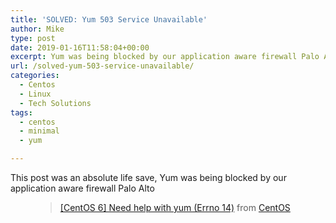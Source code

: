 ```yaml
---
title: 'SOLVED: Yum 503 Service Unavailable'
author: Mike
type: post
date: 2019-01-16T11:58:04+00:00
excerpt: Yum was being blocked by our application aware firewall Palo Alto
url: /solved-yum-503-service-unavailable/
categories:
  - Centos
  - Linux
  - Tech Solutions
tags:
  - centos
  - minimal
  - yum

---
```

This post was an absolute life save, Yum was being blocked by our application aware firewall Palo Alto<figure class="wp-block-embed-reddit wp-block-embed is-type-rich is-provider-reddit">

<div class="wp-block-embed__wrapper">
  <blockquote class="reddit-card" >
    <a href="https://www.reddit.com/r/CentOS/comments/6pmvfv/centos_6_need_help_with_yum_errno_14/?ref_source=embed&ref=share">[CentOS 6] Need help with yum (Errno 14)</a> from <a href="https://www.reddit.com/r/CentOS/">CentOS</a>
  </blockquote>
</div></figure>